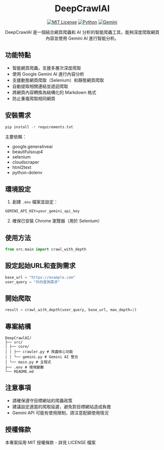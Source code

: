 <div align="center">

# DeepCrawlAI

[![MIT License](https://img.shields.io/badge/License-MIT-green.svg)](https://github.com/your-username/DeepCrawlAI/blob/main/LICENSE)
[![Python](https://img.shields.io/badge/Python-3.10+-blue.svg)](https://www.python.org/downloads/release/python-3100/)
[![Gemini](https://img.shields.io/badge/Gemini-1.5-flash-blue.svg)](https://github.com/your-username/DeepCrawlAI/blob/main/assets/gemini.png)

DeepCrawlAI 是一個結合網頁爬蟲和 AI 分析的智能爬蟲工具，能夠深度爬取網頁內容並使用 Gemini AI 進行智能分析。

</div>

## 功能特點

- 智能網頁爬蟲，支援多層次深度爬取
- 使用 Google Gemini AI 進行內容分析
- 支援動態網頁爬取（Selenium）和靜態網頁爬取
- 自動提取相關連結並遞迴爬取
- 將網頁內容轉換為結構化的 Markdown 格式
- 防止重複爬取相同網頁

## 安裝需求
```bash
pip install -r requirements.txt
```

主要依賴：
- google.generativeai
- beautifulsoup4
- selenium
- cloudscraper
- html2text
- python-dotenv

## 環境設定

1. 創建 `.env` 檔案並設定：

```env
GEMINI_API_KEY=your_gemini_api_key
```

2. 確保已安裝 Chrome 瀏覽器（用於 Selenium）

## 使用方法

```python
from src.main import crawl_with_depth
```

## 設定起始URL和查詢需求

```python   
base_url = "https://example.com"
user_query = "你的查詢需求"
```

## 開始爬取

```python
result = crawl_with_depth(user_query, base_url, max_depth=2)
```

## 專案結構

```
DeepCrawlAI/
├── src/
│ ├── core/
│ │ ├── crawler.py # 爬蟲核心功能
│ │ └── gemini.py # Gemini AI 整合
│ └── main.py # 主程式
├── .env # 環境變數
└── README.md
```

## 注意事項

- 請確保遵守目標網站的爬蟲政策
- 建議設定適當的爬取延遲，避免對目標網站造成負擔
- Gemini API 可能有使用限制，請注意配額使用情況

## 授權條款

本專案採用 MIT 授權條款 - 詳見 LICENSE 檔案